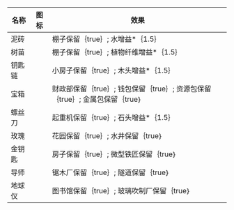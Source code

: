 | 名称  | 图标  | 效果  |
| --- | --- | --- |
| 泥砖 | <i class="mdi mdi-wall"></i> | 棚子保留｛true｝; 水增益*｛1.5｝ |
| 树苗 | <i class="mdi mdi-sprout"></i> | 棚子保留｛true｝; 植物纤维增益*｛1.5｝ |
| 钥匙链 | <i class="mdi mdi-key-chain"></i> | 小房子保留｛true｝; 木头增益*｛1.5｝ |
| 宝箱 | <i class="mdi mdi-treasure-chest"></i> | 财政部保留｛true｝; 钱包保留｛true｝; 资源包保留｛true｝; 金属包保留｛true｝ |
| 螺丝刀 | <i class="mdi mdi-screwdriver"></i> | 起重机保留｛true｝; 石头增益*｛1.5｝ |
| 玫瑰 | <i class="mdi mdi-flower"></i> | 花园保留｛true｝; 水井保留｛true｝ |
| 金钥匙 | <i class="mdi mdi-key-chain"></i> | 房子保留｛true｝; 微型铁匠保留｛true｝ |
| 导师 | <i class="mdi mdi-account-tie"></i> | 锯木厂保留｛true｝; 隧道保留｛true｝ |
| 地球仪 | <i class="mdi mdi-globe-model"></i> | 图书馆保留｛true｝; 玻璃吹制厂保留｛true｝ |
